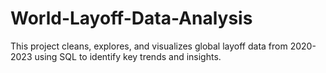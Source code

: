 # World-Layoff-Data-Analysis
This project cleans, explores, and visualizes global layoff data from 2020-2023 using SQL to identify key trends and insights.
